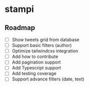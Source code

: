 # stampi

## Roadmap

- [ ] Show tweets grid from database
- [ ] Support basic filters (author)
- [ ] Optimize tailwindcss integration
- [ ] Add how to contribute
- [ ] Add pagination support
- [ ] Add Typescript support
- [ ] Add testing coverage
- [ ] Support advance filters (date, text)
